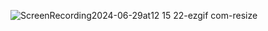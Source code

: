 ![ScreenRecording2024-06-29at12 15 22-ezgif com-resize](https://github.com/ademmergen/CatchTheKennyGame/assets/159759443/21a09497-44b0-41f1-b470-e6413fbfd508)
